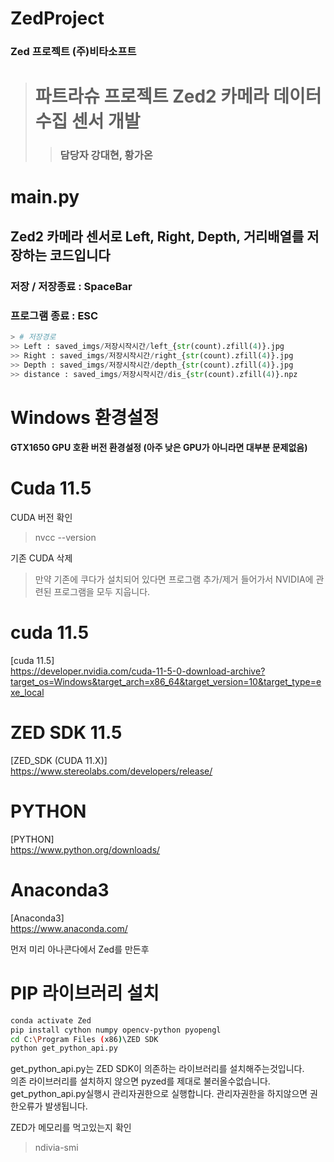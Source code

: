 # ZedProject
### Zed 프로젝트 (주)비타소프트

> # 파트라슈 프로젝트 Zed2 카메라 데이터수집 센서 개발
> > ### 담당자 강대현, 황가온

# main.py   
## Zed2 카메라 센서로 Left, Right, Depth, 거리배열를 저장하는 코드입니다   
### 저장 / 저장종료 : SpaceBar
### 프로그램 종료 : ESC   
```python
> # 저장경로
>> Left : saved_imgs/저장시작시간/left_{str(count).zfill(4)}.jpg   
>> Right : saved_imgs/저장시작시간/right_{str(count).zfill(4)}.jpg   
>> Depth : saved_imgs/저장시작시간/depth_{str(count).zfill(4)}.jpg   
>> distance : saved_imgs/저장시작시간/dis_{str(count).zfill(4)}.npz   
```


# Windows 환경설정   
#### GTX1650 GPU 호환 버전 환경설정 (아주 낮은 GPU가 아니라면 대부분 문제없음)

# Cuda 11.5

CUDA 버전 확인 
> nvcc --version

기존 CUDA 삭제
> 만약 기존에 쿠다가 설치되어 있다면 프로그램 추가/제거 들어가서 NVIDIA에 관련된 프로그램을 모두 지웁니다.

# cuda 11.5
[cuda 11.5]   
https://developer.nvidia.com/cuda-11-5-0-download-archive?target_os=Windows&target_arch=x86_64&target_version=10&target_type=exe_local

# ZED SDK 11.5
[ZED_SDK (CUDA 11.X)]   
https://www.stereolabs.com/developers/release/


# PYTHON
[PYTHON]    
https://www.python.org/downloads/

# Anaconda3
[Anaconda3]   
https://www.anaconda.com/

먼저 미리 아나콘다에서 Zed를 만든후

# PIP 라이브러리 설치
```Bash
conda activate Zed   
pip install cython numpy opencv-python pyopengl   
cd C:\Program Files (x86)\ZED SDK   
python get_python_api.py   
```
get_python_api.py는 ZED SDK이 의존하는 라이브러리를 설치해주는것입니다.   
의존 라이브러리를 설치하지 않으면 pyzed를 제대로 불러올수없습니다.   
get_python_api.py실행시 관리자권한으로 실행합니다.
관리자권한을 하지않으면 권한오류가 발생됩니다.


ZED가 메모리를 먹고있는지 확인
> ndivia-smi

